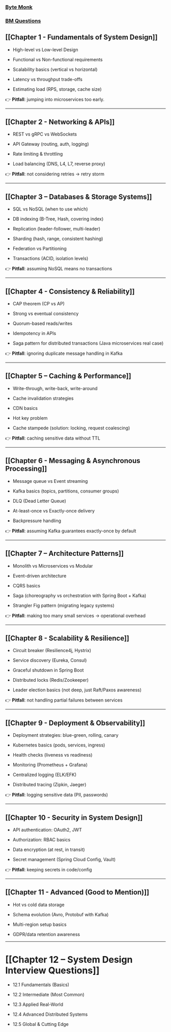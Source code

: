 ### [Byte Monk](https://youtube.com/playlist?list=PLJq-63ZRPdBt423WbyAD1YZO0Ljo1pzvY&si=XmekirtPo34tfE1q)
### [BM Questions](https://youtube.com/playlist?list=PLJq-63ZRPdBssWTtcUlbngD_O5HaxXu6k&si=u1Llr5vb6JGqqQt8) 

## **[[Chapter 1 - Fundamentals of System Design]]**

- High-level vs Low-level Design

- Functional vs Non-functional requirements

- Scalability basics (vertical vs horizontal)

- Latency vs throughput trade-offs

- Estimating load (RPS, storage, cache size)


👉 **Pitfall**: jumping into microservices too early.

---

## **[[Chapter 2 - Networking & APIs]]**

- REST vs gRPC vs WebSockets

- API Gateway (routing, auth, logging)

- Rate limiting & throttling

- Load balancing (DNS, L4, L7, reverse proxy)


👉 **Pitfall**: not considering retries → retry storm

---

## **[[Chapter 3 – Databases & Storage Systems]]**

- SQL vs NoSQL (when to use which)

- DB indexing (B-Tree, Hash, covering index)

- Replication (leader-follower, multi-leader)

- Sharding (hash, range, consistent hashing)

- Federation vs Partitioning

- Transactions (ACID, isolation levels)


👉 **Pitfall**: assuming NoSQL means no transactions

---

## **[[Chapter 4 - Consistency & Reliability]]**

- CAP theorem (CP vs AP)

- Strong vs eventual consistency

- Quorum-based reads/writes

- Idempotency in APIs

- Saga pattern for distributed transactions (Java microservices real case)


👉 **Pitfall**: ignoring duplicate message handling in Kafka

---

## **[[Chapter 5 – Caching & Performance]]**

- Write-through, write-back, write-around

- Cache invalidation strategies

- CDN basics

- Hot key problem

- Cache stampede (solution: locking, request coalescing)


👉 **Pitfall**: caching sensitive data without TTL

---

## **[[Chapter 6 - Messaging & Asynchronous Processing]]**

- Message queue vs Event streaming

- Kafka basics (topics, partitions, consumer groups)

- DLQ (Dead Letter Queue)

- At-least-once vs Exactly-once delivery

- Backpressure handling


👉 **Pitfall**: assuming Kafka guarantees exactly-once by default

---

## **[[Chapter 7 – Architecture Patterns]]**

- Monolith vs Microservices vs Modular

- Event-driven architecture

- CQRS basics

- Saga (choreography vs orchestration with Spring Boot + Kafka)

- Strangler Fig pattern (migrating legacy systems)


👉 **Pitfall**: making too many small services → operational overhead

---

## **[[Chapter 8 - Scalability & Resilience]]**

- Circuit breaker (Resilience4j, Hystrix)

- Service discovery (Eureka, Consul)

- Graceful shutdown in Spring Boot

- Distributed locks (Redis/Zookeeper)

- Leader election basics (not deep, just Raft/Paxos awareness)


👉 **Pitfall**: not handling partial failures between services

---

## **[[Chapter 9 - Deployment & Observability]]**

- Deployment strategies: blue-green, rolling, canary

- Kubernetes basics (pods, services, ingress)

- Health checks (liveness vs readiness)

- Monitoring (Prometheus + Grafana)

- Centralized logging (ELK/EFK)

- Distributed tracing (Zipkin, Jaeger)


👉 **Pitfall**: logging sensitive data (PII, passwords)

---

## **[[Chapter 10 - Security in System Design]]**

- API authentication: OAuth2, JWT

- Authorization: RBAC basics

- Data encryption (at rest, in transit)

- Secret management (Spring Cloud Config, Vault)


👉 **Pitfall**: keeping secrets in code/config

---

## **[[Chapter 11 - Advanced (Good to Mention)]]**

- Hot vs cold data storage

- Schema evolution (Avro, Protobuf with Kafka)

- Multi-region setup basics

- GDPR/data retention awareness

---

# **[[Chapter 12 – System Design Interview Questions]]**

-  12.1 Fundamentals (Basics)

-  12.2 Intermediate (Most Common)

-  12.3 Applied Real-World

-  12.4 Advanced Distributed Systems

-  12.5 Global & Cutting Edge
